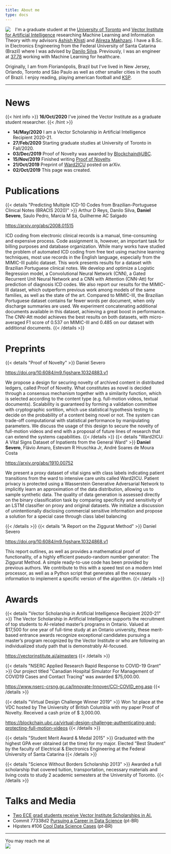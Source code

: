 ```yaml
---
title: About me
type: docs
---
```

<img src="http://2.gravatar.com/avatar/5f4137714834378cbeb267932bb101c3?s=200" style="border-radius: 15%; float: left; padding-right: 15px ">
I'm a graduate student at the <a href="https://www.ece.utoronto.ca/">University of Toronto</a> and <a href="https://vectorinstitute.ai/">Vector Institute for Artificial Intelligence</a> researching Machine Learning and Information Theory with my advisors <a href="https://www.ece.utoronto.ca/people/khisti-a/">Ashish Khisti</a> and <a href="http://www.alireza.ai/">Alireza Makhzani</a>. I have a B.Sc. in Electronics Engineering from the Federal University of Santa Catarina (Brazil) where I was advised by <a href="http://danilosilva.sites.ufsc.br/">Danilo Silva</a>. Previously, I was an engineer at <a href="https://research.3778.care/">37.78</a> working with Machine Learning for healthcare.

Originally, I am from Florianópolis, Brazil but I've lived in New Jersey, Orlando, Toronto and São Paulo as well as other smaller cities in the south of Brazil. I enjoy reading, playing american football and <a href="https://www.kerbalspaceprogram.com/">KSP</a>.

---
# News
{{< hint info >}}
**16/Oct/2020** I've joined the Vector Institute as a graduate student researcher.
{{< /hint >}}
- **14/May/2020** I am a Vector Scholarship in Artificial Intelligence Recipient 2020-21.
- **27/Feb/2020** Starting graduate studies at University of Toronto in Fall/2020.
- **03/Dec/2019** Proof of Novelty was awarded by [Blockchain@UBC](https://blockchain.ubc.ca/news/virtual-design-challenge-authenticating-and-protecting-full-motion-videos).
- **15/Nov/2019** Finished writing [Proof of Novelty](https://github.com/dsevero/Proof-of-Novelty).
- **21/Oct/2019** Preprint of [Ward2ICU](https://arxiv.org/abs/1910.00752) posted on arXiv.
- **02/Oct/2019** This page was created.

# Publications
{{< details "Predicting Multiple ICD-10 Codes from Brazilian-Portuguese Clinical Notes (BRACIS 2020)" >}}
Arthur D Reys, Danilo Silva, **Daniel Severo**, Saulo Pedro, Marcia M Sá, Guilherme AC Salgado

https://arxiv.org/abs/2008.01515

ICD coding from electronic clinical records is a manual, time-consuming and expensive process. Code assignment is, however, an important task for billing purposes and database organization. While many works have studied the problem of automated ICD coding from free text using machine learning techniques, most use records in the English language, especially from the MIMIC-III public dataset. This work presents results for a dataset with Brazilian Portuguese clinical notes. We develop and optimize a Logistic Regression model, a Convolutional Neural Network (CNN), a Gated Recurrent Unit Neural Network and a CNN with Attention (CNN-Att) for prediction of diagnosis ICD codes. We also report our results for the MIMIC-III dataset, which outperform previous work among models of the same families, as well as the state of the art. Compared to MIMIC-III, the Brazilian Portuguese dataset contains far fewer words per document, when only discharge summaries are used. We experiment concatenating additional documents available in this dataset, achieving a great boost in performance. The CNN-Att model achieves the best results on both datasets, with micro-averaged F1 score of 0.537 on MIMIC-III and 0.485 on our dataset with additional documents.
{{< /details >}}


# Preprints
{{< details "Proof of Novelty" >}}
Daniel Severo

https://doi.org/10.6084/m9.figshare.10324883.v1

We propose a design for securing novelty of archived content in distributed ledgers, called Proof of Novelty. What constitutes as novel is decided through a consensus mechanism together with a similarity function, which is selected according to the content type (e.g. full-motion videos, textual documents). Scalability is guaranteed by forming a validation committee with cryptographic sortition, which use statistical hypothesis testing to decide on the probability of a content being novel or not. The system can trade-off computational with statistical performance by manipulating parameters. We discuss the usage of this design to secure the novelty of full-motion videos and end with a proposal of future lines of research that can extend the systems capabilities.
{{< /details >}}
{{< details "Ward2ICU: A Vital Signs Dataset of Inpatients from the General Ward" >}}
**Daniel Severo**, Flávio Amaro, Estevam R Hruschka Jr, André Soares de Moura Costa

https://arxiv.org/abs/1910.00752

We present a proxy dataset of vital signs with class labels indicating patient transitions from the ward to intensive care units called Ward2ICU. Patient privacy is protected using a Wasserstein Generative Adversarial Network to implicitly learn an approximation of the data distribution, allowing us to sample synthetic data. The quality of data generation is assessed directly on the binary classification task by comparing specificity and sensitivity of an LSTM classifier on proxy and original datasets. We initialize a discussion of unintentionally disclosing commercial sensitive information and propose a solution for a special case through class label balancing

{{< /details >}}
{{< details "A Report on the Ziggurat Method" >}}
Daniel Severo

https://doi.org/10.6084/m9.figshare.10324868.v1

This report outlines, as well as provides a mathematical proof of functionality, of a highly efficient pseudo-random number generator: The Ziggurat Method. A simple ready-to-use code has been provided by previous authors. We contribute to this with a speed test on a modern Intel processor, as well as a Python script that generates all the necessary information to implement a specific version of the algorithm.
{{< /details >}}

# Awards
{{< details "Vector Scholarship in Artificial Intelligence Recipient 2020-21" >}}
The Vector Scholarship in Artificial Intelligence supports the recruitment of top students to AI-related master’s programs in Ontario. Valued at $17,500 for one year of full-time study at an Ontario university, these merit-based entrance awards recognize exceptional candidates pursuing a master’s program recognized by the Vector Institute or who are following an individualized study path that is demonstrably AI-focused.

https://vectorinstitute.ai/aimasters
{{< /details >}}

{{< details "NSERC Applied Research Rapid Response to COVID-19 Grant" >}}
Our project titled "Canadian Hospital Simulator For Management of COVID19 Cases and Contact Tracing" was awarded \$75,000.00.

https://www.nserc-crsng.gc.ca/Innovate-Innover/CCI-COVID_eng.asp
{{< /details >}}

{{< details "Virtual Design Challenge Winner 2019" >}}
Won 1st place at the VDC hosted by The University of British Columbia with my paper Proof of Novelty. Received a cash prize of $ 3,000.00.

https://blockchain.ubc.ca/virtual-design-challenge-authenticating-and-protecting-full-motion-videos
{{< /details >}}

{{< details "Student Merit Award & Medal 2015" >}}
Graduated with the highest GPA ever obtained (at the time) for my major. Elected ”Best Student” by the faculty of Electrical & Electronics Engineering at the Federal University of Santa Catarina
{{< /details >}}

{{< details "Science Without Borders Scholarship 2013" >}}
Awarded a full scholarship that covered tuition, transportation, necessary materials and living costs to study 2 academic semesters at the University of Toronto.
{{< /details >}}

# Talks and Media
- [Two ECE grad students receive Vector Institute Scholarships in AI.](https://www.ece.utoronto.ca/news/two-ece-grad-students-receive-vector-institute-scholarships-in-ai/)
- Commit 77338d2 [Pursuing a Career in Data Science](https://anchor.fm/codenationdev/episodes/77338d2---Seguindo-carreira-em-Data-Science-eal947) (pt-BR)
- Hipsters \#106 [Cool Data Science Cases](https://hipsters.tech/casos-bacanas-de-data-science-hipsters-106/) (pt-BR)
---

You may reach me at <img src="email.png" style="display: block; max-width: 350px; width: auto; height: auto">
</img>
